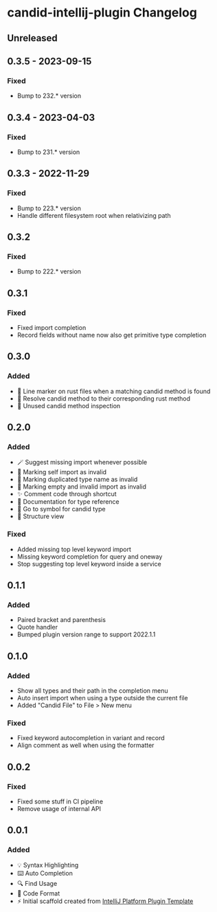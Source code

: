 <!-- Keep a Changelog guide -> https://keepachangelog.com -->

# candid-intellij-plugin Changelog

## Unreleased

## 0.3.5 - 2023-09-15

### Fixed
- Bump to 232.* version

## 0.3.4 - 2023-04-03

### Fixed
- Bump to 231.* version

## 0.3.3 - 2022-11-29

### Fixed
- Bump to 223.* version
- Handle different filesystem root when relativizing path

## 0.3.2

### Fixed
- Bump to 222.* version

## 0.3.1

### Fixed
- Fixed import completion
- Record fields without name now also get primitive type completion

## 0.3.0

### Added
- 🔧 Line marker on rust files when a matching candid method is found
- 🔧 Resolve candid method to their corresponding rust method
- 🧐 Unused candid method inspection

## 0.2.0

### Added
- 🪄 Suggest missing import whenever possible
- ️🧐 Marking self import as invalid
- ️🧐 Marking duplicated type name as invalid
- ️🧐 Marking empty and invalid import as invalid
- ✨ Comment code through shortcut
- 📝 Documentation for type reference
- 🔎 Go to symbol for candid type
- 📝 Structure view

### Fixed
- Added missing top level keyword import
- Missing keyword completion for query and oneway
- Stop suggesting top level keyword inside a service

## 0.1.1

### Added
- Paired bracket and parenthesis
- Quote handler
- Bumped plugin version range to support 2022.1.1

## 0.1.0

### Added
- Show all types and their path in the completion menu
- Auto insert import when using a type outside the current file
- Added "Candid File" to File > New menu

### Fixed
- Fixed keyword autocompletion in variant and record
- Align comment as well when using the formatter

## 0.0.2

### Fixed
- Fixed some stuff in CI pipeline
- Remove usage of internal API

## 0.0.1

### Added
- 💡 Syntax Highlighting
- ⌨️ Auto Completion
- 🔍 Find Usage
- 💄 Code Format
- ⚡ Initial scaffold created from [IntelliJ Platform Plugin Template](https://github.com/JetBrains/intellij-platform-plugin-template)
